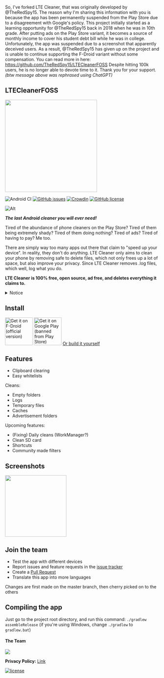 So, I've forked LTE Cleaner, that was originally developed by @TheRedSpy15. The reason why I'm sharing this information with you is because
the app has been permanently suspended from the Play Store due to a disagreement with Google's policy. This project initially started as a learning opportunity
for @TheRedSpy15 back in 2018 when he was in 10th grade. After putting ads on the Play Store variant, it becomes a source of monthly income
to cover his student debt bill while he was in college. Unfortunately, the app was suspended due to a screenshot that apparently deceived users. As a result,
@TheRedSpy15 has given up on the project and is unable to continue supporting the F-Droid variant without some compensation. You can read more in here: https://github.com/TheRedSpy15/LTECleanerFOSS
Despite hitting 100k users, he is no longer able to devote time to it. Thank you for your support.
*(btw message above was rephrased using ChatGPT)*

## LTECleanerFOSS
<img src="https://imgur.com/ykSLpTS.png" width="300">

![Android CI](https://github.com/TheRedSpy15/mdp43140/workflows/Android%20CI/badge.svg)
[![GitHub issues](https://img.shields.io/github/issues/mdp43140/LTECleanerFOSS?color=red)](https://github.com/mdp43140/LTECleanerFOSS/issues)
[![Crowdin](https://badges.crowdin.net/lte-cleaner/localized.svg)](https://crowdin.com/project/lte-cleaner)
[![GitHub license](https://img.shields.io/github/license/mdp43140/LTECleanerFOSS?color=lightgrey)](/blob/master/LICENSE)

![Alt](https://repobeats.axiom.co/api/embed/e57b4b0c0e47daffc4e7feb4cff54fa6a1bc4120.svg "Repobeats analytics image")

***The last Android cleaner you will ever need!***

Tired of the abundance of phone cleaners on the Play Store? Tired of
them being extremely shady? Tired of them doing nothing? Tired of ads?
Tired of having to pay? Me too.

There are simply way too many apps out there that claim to "speed up your device". In reality, they don't do anything.
LTE Cleaner only aims to clean your phone by removing safe to delete files, which not only frees up a lot of space, but also improve your privacy. Since LTE Cleaner removes .log files, which well, log what you do.

__LTE Cleaner is 100% free, open source, ad free, and deletes everything it claims to.__

<details><summary>Notice</summary>
May 13th, 2022: This project is temporaily on maintainence mode. @TheRedSpy15 is currently working on projects for my startup and all his coding time is going into that for now. He will accept just about any pull request. But no real updates for some time. This will not be as long of a break as last time. But probably a couple months
April 4th, 2023: Google has permanently banned LTE Cleaner for "deceiving" users, read more here: https://github.com/TheRedSpy15/LTECleanerFOSS
</details>

## Install
[<img src="https://f-droid.org/badge/get-it-on.png"
     alt="Get it on F-Droid (official version)"
     height="90">](https://f-droid.org/packages/theredspy15.ltecleanerfoss)
[<img src="https://play.google.com/intl/en_us/badges/images/generic/en-play-badge.png"
    alt="Get it on Google Play (banned from Play Store)"
    height="90">](https://play.google.com/store/apps/details?id=theredspy15.ltecleanerfoss)
[Or build it yourself](#compiling-the-app)

## Features
- Clipboard clearing
- Easy whitelists

Cleans:
- Empty folders
- Logs
- Temporary files
- Caches
- Advertisement folders

Upcoming features:
- (Fixing) Daily cleans (WorkManager?)
- Clean SD card
- Shortcuts
- Community made filters

## Screenshots
<img src="/Screenshots/Screenshot_20211110-234739_LTE Cleaner_framed.png" width="200">
<!-- TODO: put new screenshots here (especially the one with some material design 3 changes) -->

## Join the team
  * Test the app with different devices
  * Report issues and feature requests in the [issue tracker](https://github.com/mdp43140/LTECleanerFOSS/issues)
  * Create a [Pull Request](https://opensource.guide/how-to-contribute/#opening-a-pull-request)
  * Translate this app into more languages

Changes are first made on the master branch, then cherry picked on to the others

## Compiling the app
Just go to the project root directory, and run this command: ```./gradlew assembleRelease``` (if you're using Windows, change `./gradlew` to `gradlew.bat`)

#### The Team
<a href="https://github.com/TheRedSpy15/LTECleanerFOSS/graphs/contributors">
  <img src="https://contrib.rocks/image?repo=TheRedSpy15/LTECleanerFOSS" />
</a>

</details>

**Privacy Policy:** [Link](https://cdn.rawgit.com/TheRedSpy15/LTECleanerFOSS/d9522c76/privacy_policy.html)

[![license](https://imgur.com/QQlcEVT.png)](https://www.gnu.org/licenses/gpl-3.0.en.html)
